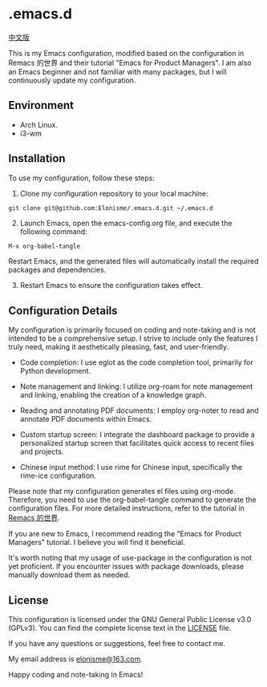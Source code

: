 # .emacs.d
[中文版](README.md)

This is my Emacs configuration, modified based on the configuration in Remacs 的世界 and their tutorial "Emacs for Product Managers". I am also an Emacs beginner and not familiar with many packages, but I will continuously update my configuration.

## Environment
- Arch Linux.
- i3-wm

## Installation
To use my configuration, follow these steps:

1. Clone my configuration repository to your local machine:
``` bash
git clone git@github.com:Elonisme/.emacs.d.git ~/.emacs.d
```

2. Launch Emacs, open the emacs-config.org file, and execute the following command:
```
M-x org-babel-tangle
```
Restart Emacs, and the generated files will automatically install the required packages and dependencies.

3. Restart Emacs to ensure the configuration takes effect.

## Configuration Details
My configuration is primarily focused on coding and note-taking and is not intended to be a comprehensive setup. I strive to include only the features I truly need, making it aesthetically pleasing, fast, and user-friendly.

- Code completion: I use eglot as the code completion tool, primarily for Python development.

- Note management and linking: I utilize org-roam for note management and linking, enabling the creation of a knowledge graph.

- Reading and annotating PDF documents: I employ org-noter to read and annotate PDF documents within Emacs.

- Custom startup screen: I integrate the dashboard package to provide a personalized startup screen that facilitates quick access to recent files and projects.

- Chinese input method: I use rime for Chinese input, specifically the rime-ice configuration.

Please note that my configuration generates el files using org-mode. Therefore, you need to use the org-babel-tangle command to generate the configuration files. For more detailed instructions, refer to the tutorial in [Remacs 的世界](https://remacs.cc/).

If you are new to Emacs, I recommend reading the "Emacs for Product Managers" tutorial. I believe you will find it beneficial.

It's worth noting that my usage of use-package in the configuration is not yet proficient. If you encounter issues with package downloads, please manually download them as needed.

## License
This configuration is licensed under the GNU General Public License v3.0 (GPLv3). You can find the complete license text in the [LICENSE](LICENSE) file.

If you have any questions or suggestions, feel free to contact me.

My email address is elonisme@163.com.

Happy coding and note-taking in Emacs!
